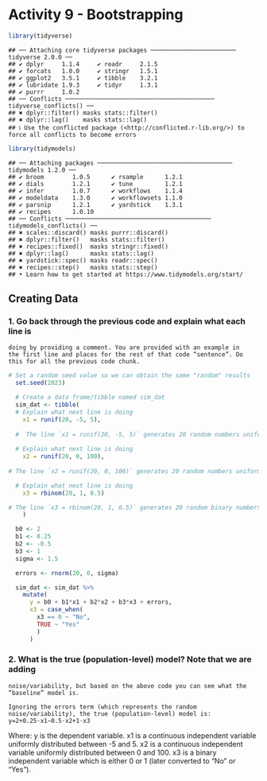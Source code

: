 Activity 9 - Bootstrapping
================

``` r
library(tidyverse)
```

    ## ── Attaching core tidyverse packages ──────────────────────── tidyverse 2.0.0 ──
    ## ✔ dplyr     1.1.4     ✔ readr     2.1.5
    ## ✔ forcats   1.0.0     ✔ stringr   1.5.1
    ## ✔ ggplot2   3.5.1     ✔ tibble    3.2.1
    ## ✔ lubridate 1.9.3     ✔ tidyr     1.3.1
    ## ✔ purrr     1.0.2     
    ## ── Conflicts ────────────────────────────────────────── tidyverse_conflicts() ──
    ## ✖ dplyr::filter() masks stats::filter()
    ## ✖ dplyr::lag()    masks stats::lag()
    ## ℹ Use the conflicted package (<http://conflicted.r-lib.org/>) to force all conflicts to become errors

``` r
library(tidymodels)
```

    ## ── Attaching packages ────────────────────────────────────── tidymodels 1.2.0 ──
    ## ✔ broom        1.0.5      ✔ rsample      1.2.1 
    ## ✔ dials        1.2.1      ✔ tune         1.2.1 
    ## ✔ infer        1.0.7      ✔ workflows    1.1.4 
    ## ✔ modeldata    1.3.0      ✔ workflowsets 1.1.0 
    ## ✔ parsnip      1.2.1      ✔ yardstick    1.3.1 
    ## ✔ recipes      1.0.10     
    ## ── Conflicts ───────────────────────────────────────── tidymodels_conflicts() ──
    ## ✖ scales::discard() masks purrr::discard()
    ## ✖ dplyr::filter()   masks stats::filter()
    ## ✖ recipes::fixed()  masks stringr::fixed()
    ## ✖ dplyr::lag()      masks stats::lag()
    ## ✖ yardstick::spec() masks readr::spec()
    ## ✖ recipes::step()   masks stats::step()
    ## • Learn how to get started at https://www.tidymodels.org/start/

## Creating Data

### 1. Go back through the previous code and explain what each line is

    doing by providing a comment. You are provided with an example in
    the first line and places for the rest of that code “sentence”. Do
    this for all the previous code chunk.

``` r
# Set a random seed value so we can obtain the same "random" results
  set.seed(2023)

  # Create a data frame/tibble named sim_dat
  sim_dat <- tibble(
  # Explain what next line is doing
    x1 = runif(20, -5, 5),
    
  #  The line `x1 = runif(20, -5, 5)` generates 20 random numbers uniformly distributed between -5 and 5 and assigns them to the `x1` column in the data frame `sim_dat`.
    
  # Explain what next line is doing
    x2 = runif(20, 0, 100),
  
# The line `x2 = runif(20, 0, 100)` generates 20 random numbers uniformly distributed between 0 and 100 and assigns them to the `x2` column in the data frame `sim_dat`.

  # Explain what next line is doing
    x3 = rbinom(20, 1, 0.5)

# The line `x3 = rbinom(20, 1, 0.5)` generates 20 random binary numbers (0 or 1) from a binomial distribution with a probability of 0.5  and assigns them to the column `x3` in the data frame `sim_dat`.
    )

  b0 <- 2
  b1 <- 0.25
  b2 <- -0.5
  b3 <- 1
  sigma <- 1.5

  errors <- rnorm(20, 0, sigma)

  sim_dat <- sim_dat %>% 
    mutate(
      y = b0 + b1*x1 + b2*x2 + b3*x3 + errors,
      x3 = case_when(
        x3 == 0 ~ "No",
        TRUE ~ "Yes"
        )
      )
```

### 2. What is the true (population-level) model? Note that we are adding

    noise/variability, but based on the above code you can see what the
    “baseline” model is.

    Ignoring the errors term (which represents the random noise/variability), the true (population-level) model is: y=2+0.25⋅x1−0.5⋅x2+1⋅x3

Where: y is the dependent variable. x1 is a continuous independent
variable uniformly distributed between -5 and 5. x2 is a continuous
independent variable uniformly distributed between 0 and 100. x3 is a
binary independent variable which is either 0 or 1 (later converted to
“No” or “Yes”).
